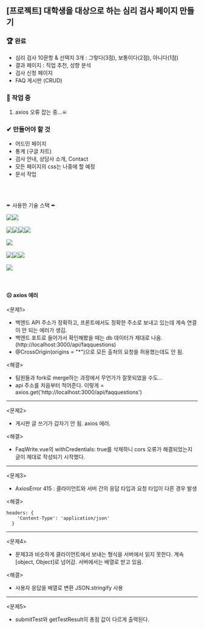 ## [프로젝트] 대학생을 대상으로 하는 심리 검사 페이지 만들기

### 🏆 완료
- 심리 검사 10문항 & 선택지 3개 : 그렇다(3점), 보통이다(2점), 아니다(1점)
- 결과 페이지 : 직업 추천, 성향 분석
- 검사 신청 페이지
- FAQ 게시판 (CRUD)

### 📌 작업 중
1. axios 오류 잡는 중...☠

### ✔ 만들어야 할 것
- 어드민 페이지
- 통계 (구글 차트)
- 검사 안내, 상담사 소개, Contact
- 모든 페이지의 css는 나중에 할 예정
- 문서 작업

<br><br>

✒ 사용한 기술 스택 ✒
<div style="display: flex; flex-wrap: wrap;">
  <img src="https://img.shields.io/badge/JAVA-3766AB?style=flat-square&logo=java&logoColor=black">
  <img src="https://img.shields.io/badge/JavaScript-F7DF1E?style=flat-square&logo=javascript&logoColor=black">
</div>
<br>
<div style="display: flex; flex-wrap: wrap;">
  <img src="https://img.shields.io/badge/vue.js-4FC08D?style=flat-square&logo=vue.js&logoColor=white">
  <img src="https://img.shields.io/badge/HTML5-E34F26?style=flat-square&logo=html5&logoColor=white">
  <img src="https://img.shields.io/badge/CSS3-1572B6?style=flat-square&logo=css3&logoColor=white">
  <img src="https://img.shields.io/badge/Bootstrap-7952B3?style=flat-square&logo=bootstrap&logoColor=white">
</div>
<br>
<div style="display: flex; flex-wrap: wrap;">
<img src="https://img.shields.io/badge/SpringBoot-6DB33F?style=flat-square&logo=springboot&logoColor=white">
</div>
<br>
<div style="display: flex; flex-wrap: wrap;">
<img src="https://img.shields.io/badge/eclipseIDE-2C2255?style=flat-square&logo=eclipseide&logoColor=white">
<img src="https://img.shields.io/badge/VS%20Code-007ACC?style=flat-square&logo=visualstudiocode&logoColor=white">
<img src="https://img.shields.io/badge/github-181717?style=flat-square&logo=github&logoColor=white">
</div>
<br>
<div style="display: flex; flex-wrap: wrap;">
<img src="https://img.shields.io/badge/mariaDB-1F305F?style=flat-square&logo=mariadb&logoColor=white">
</div>
<br><br>

#### ☹ axios 에러

<문제1>
* 백엔드 API 주소가 정확하고, 프론트에서도 정확한 주소로 보내고 있는데 계속 연결이 안 되는 에러가 생김.
* 백엔드 포트로 들어가서 확인해봤을 때는 db 데이터가 제대로 나옴. (http://localhost:3000/api/faqquestions)
* @CrossOrigin(origins = "*")으로 모든 출처의 요청을 허용했는데도 안 됨.
  
<해결>
* 팀원들과 fork로 merge하는 과정에서 무언가가 잘못되었을 수도...
* api 주소를 처음부터 적어준다. 이렇게 = axios.get('http://localhost:3000/api/faqquestions')
---
<문제2>
* 게시판 글 쓰기가 갑자기 안 됨. axios 에러.


<해결>
* FaqWrite.vue의 withCredentials: true를 삭제하니 cors 오류가 해결되었는지 글이 제대로 작성되기 시작했다.
---
<문제3>
* AxiosError 415 : 클라이언트와 서버 간의 응답 타입과 요청 타입이 다른 경우 발생

<해결>
```
headers: {
    'Content-Type': 'application/json'
  }
```
---

<문제4>
* 문제3과 비슷하게 클라이언트에서 보내는 형식을 서버에서 읽지 못한다. 계속 [object, Object]로 넘어감. 서버에서는 배열로 받고 있음.

<해결>
* 사용자 응답을 배열로 변환 JSON.stringify 사용
 ---

<문제5>
* submitTest와 getTestResult의 총점 값이 다르게 출력된다.

